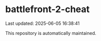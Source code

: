 # battlefront-2-cheat

Last updated: 2025-06-05 16:38:41

This repository is automatically maintained.
